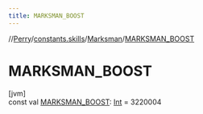 ```yaml
---
title: MARKSMAN_BOOST
---
```

//[Perry](../../../index.html)/[constants.skills](../index.html)/[Marksman](index.html)/[MARKSMAN_BOOST](-m-a-r-k-s-m-a-n_-b-o-o-s-t.html)



# MARKSMAN_BOOST



[jvm]\
const val [MARKSMAN_BOOST](-m-a-r-k-s-m-a-n_-b-o-o-s-t.html): [Int](https://kotlinlang.org/api/latest/jvm/stdlib/kotlin/-int/index.html) = 3220004





